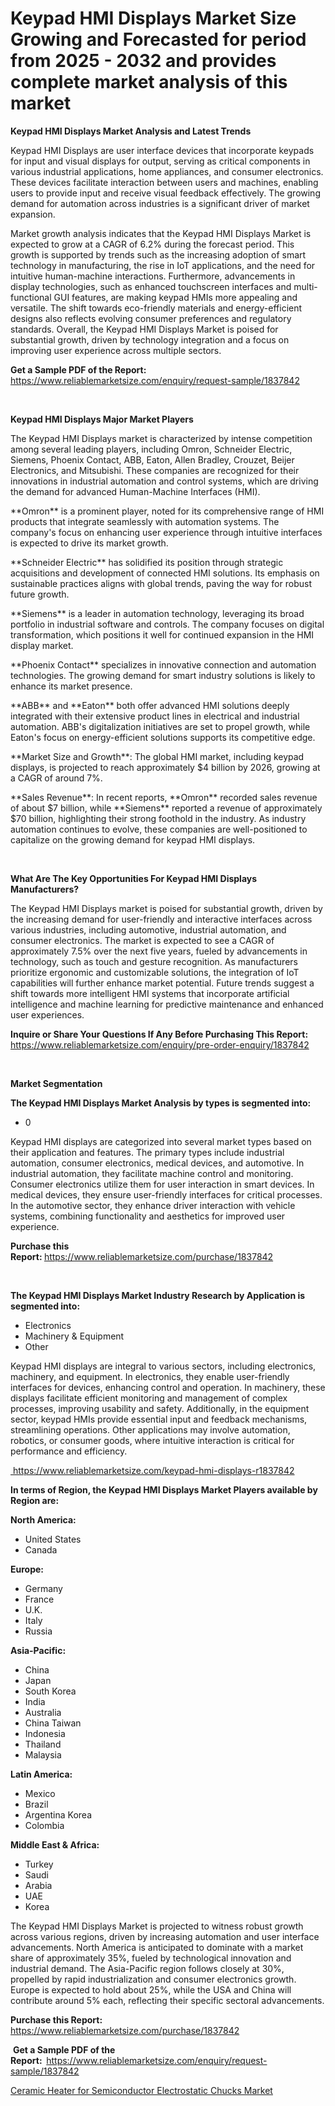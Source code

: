 <p><h1>Keypad HMI Displays Market Size Growing and Forecasted for period from 2025 - 2032 and provides complete market analysis of this market</h1></p><p><strong>Keypad HMI Displays Market Analysis and Latest Trends</strong></p>
<p><p>Keypad HMI Displays are user interface devices that incorporate keypads for input and visual displays for output, serving as critical components in various industrial applications, home appliances, and consumer electronics. These devices facilitate interaction between users and machines, enabling users to provide input and receive visual feedback effectively. The growing demand for automation across industries is a significant driver of market expansion.</p><p>Market growth analysis indicates that the Keypad HMI Displays Market is expected to grow at a CAGR of 6.2% during the forecast period. This growth is supported by trends such as the increasing adoption of smart technology in manufacturing, the rise in IoT applications, and the need for intuitive human-machine interactions. Furthermore, advancements in display technologies, such as enhanced touchscreen interfaces and multi-functional GUI features, are making keypad HMIs more appealing and versatile. The shift towards eco-friendly materials and energy-efficient designs also reflects evolving consumer preferences and regulatory standards. Overall, the Keypad HMI Displays Market is poised for substantial growth, driven by technology integration and a focus on improving user experience across multiple sectors.</p></p>
<p><strong>Get a Sample PDF of the Report:&nbsp;</strong> <a href="https://www.reliablemarketsize.com/enquiry/request-sample/1837842?utm_campaign=2464&utm_medium=2&utm_source=Github&utm_content=ia&utm_term=13022025&utm_id=keypad-hmi-displays">https://www.reliablemarketsize.com/enquiry/request-sample/1837842</a></p>
<p>&nbsp;</p>
<p><strong>Keypad HMI Displays Major Market Players</strong></p>
<p><p>The Keypad HMI Displays market is characterized by intense competition among several leading players, including Omron, Schneider Electric, Siemens, Phoenix Contact, ABB, Eaton, Allen Bradley, Crouzet, Beijer Electronics, and Mitsubishi. These companies are recognized for their innovations in industrial automation and control systems, which are driving the demand for advanced Human-Machine Interfaces (HMI).</p><p>**Omron** is a prominent player, noted for its comprehensive range of HMI products that integrate seamlessly with automation systems. The company's focus on enhancing user experience through intuitive interfaces is expected to drive its market growth. </p><p>**Schneider Electric** has solidified its position through strategic acquisitions and development of connected HMI solutions. Its emphasis on sustainable practices aligns with global trends, paving the way for robust future growth.</p><p>**Siemens** is a leader in automation technology, leveraging its broad portfolio in industrial software and controls. The company focuses on digital transformation, which positions it well for continued expansion in the HMI display market.</p><p>**Phoenix Contact** specializes in innovative connection and automation technologies. The growing demand for smart industry solutions is likely to enhance its market presence.</p><p>**ABB** and **Eaton** both offer advanced HMI solutions deeply integrated with their extensive product lines in electrical and industrial automation. ABB's digitalization initiatives are set to propel growth, while Eaton's focus on energy-efficient solutions supports its competitive edge.</p><p>**Market Size and Growth**: The global HMI market, including keypad displays, is projected to reach approximately $4 billion by 2026, growing at a CAGR of around 7%. </p><p>**Sales Revenue**: In recent reports, **Omron** recorded sales revenue of about $7 billion, while **Siemens** reported a revenue of approximately $70 billion, highlighting their strong foothold in the industry. As industry automation continues to evolve, these companies are well-positioned to capitalize on the growing demand for keypad HMI displays.</p></p>
<p>&nbsp;</p>
<p><strong>What Are The Key Opportunities For Keypad HMI Displays Manufacturers?</strong></p>
<p><p>The Keypad HMI Displays market is poised for substantial growth, driven by the increasing demand for user-friendly and interactive interfaces across various industries, including automotive, industrial automation, and consumer electronics. The market is expected to see a CAGR of approximately 7.5% over the next five years, fueled by advancements in technology, such as touch and gesture recognition. As manufacturers prioritize ergonomic and customizable solutions, the integration of IoT capabilities will further enhance market potential. Future trends suggest a shift towards more intelligent HMI systems that incorporate artificial intelligence and machine learning for predictive maintenance and enhanced user experiences.</p></p>
<p><strong>Inquire or Share Your Questions If Any Before Purchasing This Report:</strong> <a href="https://www.reliablemarketsize.com/enquiry/pre-order-enquiry/1837842?utm_campaign=2464&utm_medium=2&utm_source=Github&utm_content=ia&utm_term=13022025&utm_id=keypad-hmi-displays">https://www.reliablemarketsize.com/enquiry/pre-order-enquiry/1837842</a></p>
<p>&nbsp;</p>
<p><strong>Market Segmentation</strong></p>
<p><strong>The Keypad HMI Displays Market Analysis by types is segmented into:</strong></p>
<p><ul><li>0</li></ul></p>
<p><p>Keypad HMI displays are categorized into several market types based on their application and features. The primary types include industrial automation, consumer electronics, medical devices, and automotive. In industrial automation, they facilitate machine control and monitoring. Consumer electronics utilize them for user interaction in smart devices. In medical devices, they ensure user-friendly interfaces for critical processes. In the automotive sector, they enhance driver interaction with vehicle systems, combining functionality and aesthetics for improved user experience.</p></p>
<p><strong>Purchase this Report:&nbsp;</strong><a href="https://www.reliablemarketsize.com/purchase/1837842?utm_campaign=2464&utm_medium=2&utm_source=Github&utm_content=ia&utm_term=13022025&utm_id=keypad-hmi-displays">https://www.reliablemarketsize.com/purchase/1837842</a></p>
<p>&nbsp;</p>
<p><strong>The Keypad HMI Displays Market Industry Research by Application is segmented into:</strong></p>
<p><ul><li>Electronics</li><li>Machinery & Equipment</li><li>Other</li></ul></p>
<p><p>Keypad HMI displays are integral to various sectors, including electronics, machinery, and equipment. In electronics, they enable user-friendly interfaces for devices, enhancing control and operation. In machinery, these displays facilitate efficient monitoring and management of complex processes, improving usability and safety. Additionally, in the equipment sector, keypad HMIs provide essential input and feedback mechanisms, streamlining operations. Other applications may involve automation, robotics, or consumer goods, where intuitive interaction is critical for performance and efficiency.</p></p>
<p><a href="https://www.reliablemarketsize.com/keypad-hmi-displays-r1837842?utm_campaign=2464&utm_medium=2&utm_source=Github&utm_content=ia&utm_term=13022025&utm_id=keypad-hmi-displays">&nbsp;https://www.reliablemarketsize.com/keypad-hmi-displays-r1837842</a></p>
<p><strong>In terms of Region, the Keypad HMI Displays Market Players available by Region are:</strong></p>
<p>
    <p> <strong> North America: </strong>
        <ul>
            <li>United States</li>
            <li>Canada</li>
        </ul>
        </p> 
    <p> <strong> Europe: </strong>
        <ul>
            <li>Germany</li>
            <li>France</li>
            <li>U.K.</li>
            <li>Italy</li>
            <li>Russia</li>
        </ul>
        </p> 
    <p> <strong> Asia-Pacific: </strong>
        <ul>
            <li>China</li>
            <li>Japan</li>
            <li>South Korea</li>
            <li>India</li>
            <li>Australia</li>
            <li>China Taiwan</li>
            <li>Indonesia</li>
            <li>Thailand</li>
            <li>Malaysia</li>
        </ul>
        </p> 
    <p> <strong> Latin America: </strong>
        <ul>
            <li>Mexico</li>
            <li>Brazil</li>
            <li>Argentina Korea</li>
            <li>Colombia</li>
        </ul>
        </p> 
    <p> <strong> Middle East & Africa: </strong>
        <ul>
            <li>Turkey</li>
            <li>Saudi</li>
            <li>Arabia</li>
            <li>UAE</li>
            <li>Korea</li>
        </ul>
    </p>
    </p>
<p><p>The Keypad HMI Displays Market is projected to witness robust growth across various regions, driven by increasing automation and user interface advancements. North America is anticipated to dominate with a market share of approximately 35%, fueled by technological innovation and industrial demand. The Asia-Pacific region follows closely at 30%, propelled by rapid industrialization and consumer electronics growth. Europe is expected to hold about 25%, while the USA and China will contribute around 5% each, reflecting their specific sectoral advancements.</p></p>
<p><strong>Purchase this Report: </strong><a href="https://www.reliablemarketsize.com/purchase/1837842?utm_campaign=2464&utm_medium=2&utm_source=Github&utm_content=ia&utm_term=13022025&utm_id=keypad-hmi-displays">https://www.reliablemarketsize.com/purchase/1837842</a></p>
<p>&nbsp;<strong>Get a Sample PDF of the Report:&nbsp;&nbsp;</strong><a href="https://www.reliablemarketsize.com/enquiry/request-sample/1837842?utm_campaign=2464&utm_medium=2&utm_source=Github&utm_content=ia&utm_term=13022025&utm_id=keypad-hmi-displays">https://www.reliablemarketsize.com/enquiry/request-sample/1837842</a></p>
<p><strong></strong></p>
<p><p><a href="https://github.com/bolalfredia7777/Market-Research-Report-List-1/blob/main/ceramic-heater-for-semiconductor-electrostatic-chucks-market.md?utm_campaign=2464&utm_medium=2&utm_source=Github&utm_content=ia&utm_term=13022025&utm_id=keypad-hmi-displays">Ceramic Heater for Semiconductor Electrostatic Chucks Market</a></p></p>
